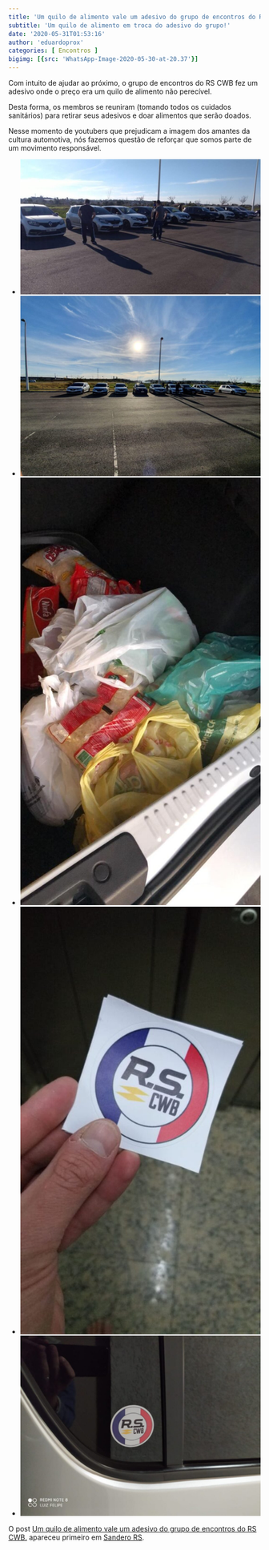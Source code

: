 ```yaml
---
title: 'Um quilo de alimento vale um adesivo do grupo de encontros do RS CWB.'
subtitle: 'Um quilo de alimento em troca do adesivo do grupo!'
date: '2020-05-31T01:53:16'
author: 'eduardoprox'
categories: [ Encontros ]
bigimg: [{src: 'WhatsApp-Image-2020-05-30-at-20.37'}]
---
```


Com intuito de ajudar ao próximo, o grupo de encontros do RS CWB fez um adesivo onde o preço era um quilo de alimento não perecível.


Desta forma, os membros se reuniram (tomando todos os cuidados sanitários) para retirar seus adesivos e doar alimentos que serão doados. 


Nesse momento de youtubers que prejudicam a imagem dos amantes da cultura automotiva, nós fazemos questão de reforçar que somos parte de um movimento responsável.


* ![](WhatsApp-Image-2020-05-30-at-16.39.24-1024x576.jpeg)
* ![](WhatsApp-Image-2020-05-30-at-16.43.28-1024x768.jpeg)
* ![](WhatsApp-Image-2020-05-30-at-17.41.50-576x1024.jpeg)
* ![](WhatsApp-Image-2020-05-30-at-17.46.07-576x1024.jpeg)
* ![](WhatsApp-Image-2020-05-30-at-20.37.23-1024x768.jpeg)

O post [Um quilo de alimento vale um adesivo do grupo de encontros do RS CWB.](https://sanderors.com/um-quilo-de-alimento-vale-um-adesivo-do-grupo-de-encontros-do-rs-cwb/) apareceu primeiro em [Sandero RS](https://sanderors.com).


